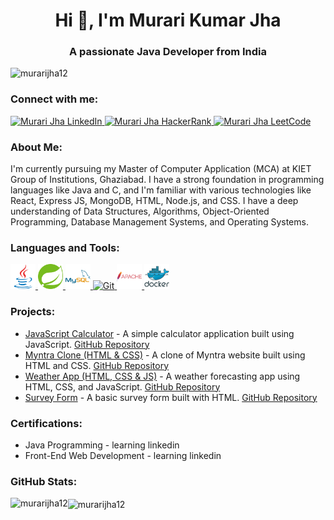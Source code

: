 <h1 align="center">Hi 👋, I'm Murari Kumar Jha</h1>
<h3 align="center">A passionate Java Developer from India</h3>

<p align="left"> 
  <img src="https://komarev.com/ghpvc/?username=murarijha12&label=Profile%20views&color=0e75b6&style=flat" alt="murarijha12" />
</p>

<h3 align="left">Connect with me:</h3>
<p align="left">
  <a href="https://www.linkedin.com/in/murari-kumar-jha-636796227/" target="_blank">
    <img src="https://img.shields.io/badge/LinkedIn-0A66C2?style=for-the-badge&logo=linkedin&logoColor=white" alt="Murari Jha LinkedIn"/>
  </a>
  <a href="https://www.hackerrank.com/profile/jhamurari0987" target="_blank">
    <img src="https://img.shields.io/badge/HackerRank-2EC866?style=for-the-badge&logo=hackerrank&logoColor=white" alt="Murari Jha HackerRank"/>
  </a>
  <a href="https://leetcode.com/u/jhamurari/" target="_blank">
    <img src="https://img.shields.io/badge/LeetCode-FFA116?style=for-the-badge&logo=leetcode&logoColor=white" alt="Murari Jha LeetCode"/>
  </a>
</p>

<h3 align="left">About Me:</h3>
<p align="left">
  I'm currently pursuing my Master of Computer Application (MCA) at KIET Group of Institutions, Ghaziabad. I have a strong foundation in programming languages like Java and C, and I'm familiar with various technologies like React, Express JS, MongoDB, HTML, Node.js, and CSS. I have a deep understanding of Data Structures, Algorithms, Object-Oriented Programming, Database Management Systems, and Operating Systems.
</p>

<h3 align="left">Languages and Tools:</h3>
<p align="left">
  <a href="https://www.java.com" target="_blank" rel="noreferrer">
    <img src="https://raw.githubusercontent.com/devicons/devicon/master/icons/java/java-original.svg" alt="Java" width="40" height="40"/>
  </a> 
  <a href="https://spring.io/" target="_blank" rel="noreferrer">
    <img src="https://raw.githubusercontent.com/devicons/devicon/master/icons/spring/spring-original.svg" alt="Spring" width="40" height="40"/>
  </a> 
  <a href="https://www.mysql.com/" target="_blank" rel="noreferrer">
    <img src="https://raw.githubusercontent.com/devicons/devicon/master/icons/mysql/mysql-original-wordmark.svg" alt="MySQL" width="40" height="40"/>
  </a> 
  <a href="https://git-scm.com/" target="_blank" rel="noreferrer">
    <img src="https://www.vectorlogo.zone/logos/git-scm/git-scm-icon.svg" alt="Git" width="40" height="40"/>
  </a> 
  <a href="https://maven.apache.org/" target="_blank" rel="noreferrer">
    <img src="https://raw.githubusercontent.com/devicons/devicon/master/icons/apache/apache-original-wordmark.svg" alt="Maven" width="40" height="40"/>
  </a> 
  <a href="https://www.docker.com/" target="_blank" rel="noreferrer">
    <img src="https://raw.githubusercontent.com/devicons/devicon/master/icons/docker/docker-original-wordmark.svg" alt="Docker" width="40" height="40"/>
  </a>
</p>

<h3 align="left">Projects:</h3>
<ul>
  <li><a href="https://deft-marigold-e6017f.netlify.app/" target="_blank">JavaScript Calculator</a> - A simple calculator application built using JavaScript. <a href="https://github.com/MURARIJHA12/PROJECT/tree/main/calculator" target="_blank">GitHub Repository</a></li>
  <li><a href="https://poetic-figolla-32d088.netlify.app/" target="_blank">Myntra Clone (HTML & CSS)</a> - A clone of Myntra website built using HTML and CSS. <a href="https://github.com/MURARIJHA12/PROJECT/tree/main/Project" target="_blank">GitHub Repository</a></li>
  <li><a href="https://phenomenal-hummingbird-44c4c5.netlify.app/" target="_blank">Weather App (HTML, CSS & JS)</a> - A weather forecasting app using HTML, CSS, and JavaScript. <a href="https://github.com/MURARIJHA12/PROJECT/tree/main/WeatherApp" target="_blank">GitHub Repository</a></li>
  <li><a href="https://tranquil-phoenix-04f084.netlify.app/" target="_blank">Survey Form</a> - A basic survey form built with HTML. <a href="https://github.com/MURARIJHA12/PROJECT/tree/main/SurvaForms" target="_blank">GitHub Repository</a></li>
</ul>

<h3 align="left">Certifications:</h3>
<ul>
  <li>Java Programming - learning linkedin</li>
  <li>Front-End Web Development - learning linkedin</li>
  <!-- Add more certifications here -->
</ul>

<h3 align="left">GitHub Stats:</h3>
<p>
  <img align="left" src="https://github-readme-stats.vercel.app/api/top-langs?username=murarijha12&show_icons=true&locale=en&layout=compact" alt="murarijha12" />
</p>
<p>
  <img align="center" src="https://github-readme-stats.vercel.app/api?username=murarijha12&show_icons=true&locale=en" alt="murarijha12" />
</p>
<!-- <p>
  <img align="center" src="https://github-readme-streak-stats.herokuapp.com/?user=murarijha12&" alt="murarijha12" />
</p> -->

<!-- Optional: Add a section for latest blog posts or articles if you have any -->
<!--
<h3 align="left">Latest Blog Posts:</h3>
<ul>
  <li><a href="https://yourblog.com/post1" target="_blank">Understanding Java Streams</a></li>
  <li><a href="https://yourblog.com/post2" target="_blank">Spring Boot Best Practices</a></li>
</ul>
-->
